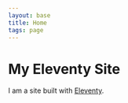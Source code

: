 ```yaml
---
layout: base
title: Home
tags: page
---
```


# My Eleventy Site

I am a site built with [Eleventy](https://www.11ty.io/).

